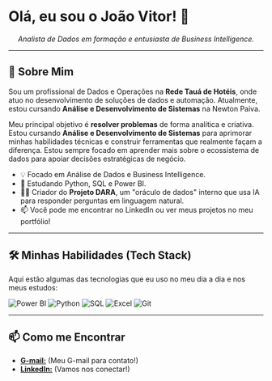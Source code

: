 # Olá, eu sou o João Vitor! 👋

<p align="center">
  <em>Analista de Dados em formação e entusiasta de Business Intelligence.</em>
</p>

---

## 🚀 Sobre Mim

Sou um profissional de Dados e Operações na **Rede Tauá de Hotéis**, onde atuo no desenvolvimento de soluções de dados e automação. Atualmente, estou cursando **Análise e Desenvolvimento de Sistemas** na Newton Paiva.

Meu principal objetivo é **resolver problemas** de forma analítica e criativa. Estou cursando **Análise e Desenvolvimento de Sistemas** para aprimorar minhas habilidades técnicas e construir ferramentas que realmente façam a diferença. Estou sempre focado em aprender mais sobre o ecossistema de dados para apoiar decisões estratégicas de negócio.

* 💡 Focado em Análise de Dados e Business Intelligence.
* 🐍 Estudando Python, SQL e Power BI.
* 👨‍💻 Criador do **Projeto DARA**, um "oráculo de dados" interno que usa IA para responder perguntas em linguagem natural.
* 📫 Você pode me encontrar no LinkedIn ou ver meus projetos no meu portfólio!

---

## 🛠️ Minhas Habilidades (Tech Stack)

Aqui estão algumas das tecnologias que eu uso no meu dia a dia e nos meus estudos:

<p align="left">
  <img src="https://img.shields.io/badge/Power%20BI-F2C811?style=for-the-badge&logo=powerbi&logoColor=black" alt="Power BI"/>
  <img src="https://img.shields.io/badge/Python-3776AB?style=for-the-badge&logo=python&logoColor=white" alt="Python"/>
  <img src="https://img.shields.io/badge/SQL-025E8C?style=for-the-badge&logo=postgresql&logoColor=white" alt="SQL"/>
  <img src="https://img.shields.io/badge/Microsoft_Excel-217346?style=for-the-badge&logo=microsoft-excel&logoColor=white" alt="Excel"/>
  <img src="https://img.shields.io/badge/Git-E34F26?style=for-the-badge&logo=git&logoColor=white" alt="Git"/>
</p>

---

## 📫 Como me Encontrar

* [**G-mail:**]([joaovitorvieira.ti@gmail.com]) (Meu G-mail para contato!)
* [**LinkedIn:**]([https://www.linkedin.com/in/jo%C3%A3o-vitor-5b8838358]) (Vamos nos conectar!)